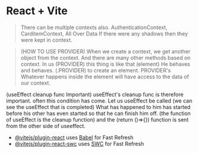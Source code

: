 # React + Vite

> There can be multiple contexts also. AuthenticationContext, CarditemContext, All Over Data 
If there were any shadows then they were kept in context.

> (HOW TO USE PROVIDER) When we create a context, we get another object from the context.
And there are many other methods based on context. In us (PROVIDER) this thing is like that (element) 
He behaves and behaves. (.PROVIDER) to create an element. PROVIDER's 
Whatever happens inside the element will have access to the data of our context.

(useEffect cleanup func Important) useEffect's cleanup func is therefore important. often this 
condition has come. Let us useEffect be called (we can see the useEffect that is completed)
What has happened to him has started before his other has even started so that he can finish him off. 
(the function of useEffect is the cleanup function) and the (return ()=>{}) function is sent from the other side of useeffect.

- [@vitejs/plugin-react](https://github.com/vitejs/vite-plugin-react/blob/main/packages/plugin-react/README.md) uses [Babel](https://babeljs.io/) for Fast Refresh
- [@vitejs/plugin-react-swc](https://github.com/vitejs/vite-plugin-react-swc) uses [SWC](https://swc.rs/) for Fast Refresh
